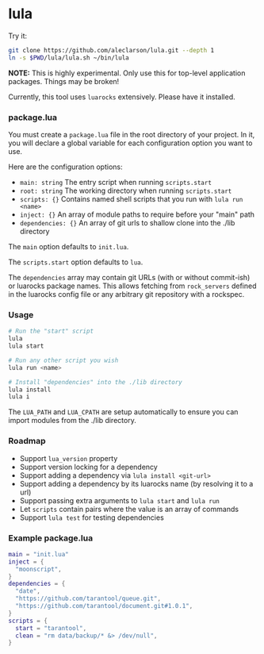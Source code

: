 # lula

Try it:
```sh
git clone https://github.com/aleclarson/lula.git --depth 1
ln -s $PWD/lula/lula.sh ~/bin/lula
```

**NOTE:** This is highly experimental. Only use this for top-level application packages. Things may be broken!

Currently, this tool uses `luarocks` extensively. Please have it installed.

### package.lua

You must create a `package.lua` file in the root directory of your project.
In it, you will declare a global variable for each configuration option you want to use.

Here are the configuration options:
- `main: string` The entry script when running `scripts.start`
- `root: string` The working directory when running `scripts.start`
- `scripts: {}` Contains named shell scripts that you run with `lula run <name>`
- `inject: {}` An array of module paths to require before your "main" path
- `dependencies: {}` An array of git urls to shallow clone into the ./lib directory

The `main` option defaults to `init.lua`.

The `scripts.start` option defaults to `lua`.

The `dependencies` array may contain git URLs (with or without commit-ish)
or luarocks package names. This allows fetching from `rock_servers` defined
in the luarocks config file or any arbitrary git repository with a rockspec.

### Usage

```sh
# Run the "start" script
lula
lula start

# Run any other script you wish
lula run <name>

# Install "dependencies" into the ./lib directory
lula install
lula i
```

The `LUA_PATH` and `LUA_CPATH` are setup automatically to ensure
you can import modules from the ./lib directory.

### Roadmap

- Support `lua_version` property
- Support version locking for a dependency
- Support adding a dependency via `lula install <git-url>`
- Support adding a dependency by its luarocks name (by resolving it to a url)
- Support passing extra arguments to `lula start` and `lula run`
- Let `scripts` contain pairs where the value is an array of commands
- Support `lula test` for testing dependencies

### Example package.lua

```lua
main = "init.lua"
inject = {
  "moonscript",
}
dependencies = {
  "date",
  "https://github.com/tarantool/queue.git",
  "https://github.com/tarantool/document.git#1.0.1",
}
scripts = {
  start = "tarantool",
  clean = "rm data/backup/* &> /dev/null",
}
```
